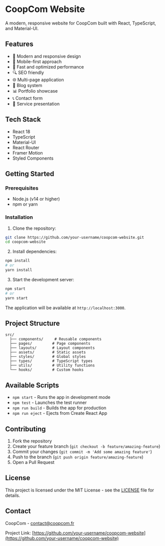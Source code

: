 # CoopCom Website

A modern, responsive website for CoopCom built with React, TypeScript, and Material-UI.

## Features

- 🎨 Modern and responsive design
- 📱 Mobile-first approach
- 🚀 Fast and optimized performance
- 🔍 SEO friendly
- 🌐 Multi-page application
- 📝 Blog system
- 📊 Portfolio showcase
- 📞 Contact form
- 🎯 Service presentation

## Tech Stack

- React 18
- TypeScript
- Material-UI
- React Router
- Framer Motion
- Styled Components

## Getting Started

### Prerequisites

- Node.js (v14 or higher)
- npm or yarn

### Installation

1. Clone the repository:
```bash
git clone https://github.com/your-username/coopcom-website.git
cd coopcom-website
```

2. Install dependencies:
```bash
npm install
# or
yarn install
```

3. Start the development server:
```bash
npm start
# or
yarn start
```

The application will be available at `http://localhost:3000`.

## Project Structure

```
src/
  ├── components/     # Reusable components
  ├── pages/         # Page components
  ├── layouts/       # Layout components
  ├── assets/        # Static assets
  ├── styles/        # Global styles
  ├── types/         # TypeScript types
  ├── utils/         # Utility functions
  └── hooks/         # Custom hooks
```

## Available Scripts

- `npm start` - Runs the app in development mode
- `npm test` - Launches the test runner
- `npm run build` - Builds the app for production
- `npm run eject` - Ejects from Create React App

## Contributing

1. Fork the repository
2. Create your feature branch (`git checkout -b feature/amazing-feature`)
3. Commit your changes (`git commit -m 'Add some amazing feature'`)
4. Push to the branch (`git push origin feature/amazing-feature`)
5. Open a Pull Request

## License

This project is licensed under the MIT License - see the [LICENSE](LICENSE) file for details.

## Contact

CoopCom - contact@coopcom.fr

Project Link: [https://github.com/your-username/coopcom-website](https://github.com/your-username/coopcom-website)
